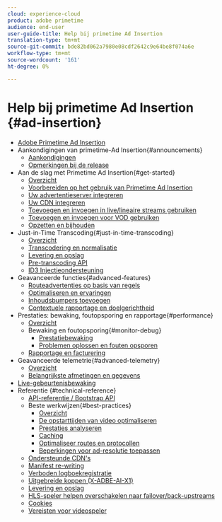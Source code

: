 ```yaml
---
cloud: experience-cloud
product: adobe primetime
audience: end-user
user-guide-title: Help bij primetime Ad Insertion
translation-type: tm+mt
source-git-commit: bde82bd062a7980e08cdf2642c9e64be8f074a6e
workflow-type: tm+mt
source-wordcount: '161'
ht-degree: 0%

---
```



# Help bij primetime Ad Insertion {#ad-insertion}

+ [Adobe Primetime Ad Insertion](home.md)
+ Aankondigingen van primetime-Ad Insertion{#announcements}
   + [Aankondigingen](announcements/overview.md)
   + [Opmerkingen bij de release](/help/release-notes/ptai-21x-release-notes.md)
+ Aan de slag met Primetime Ad Insertion{#get-started}
   + [Overzicht](getting-started/get-started-overview.md)
   + [Voorbereiden op het gebruik van Primetime Ad Insertion](getting-started/setup-ptai.md)
   + [Uw advertentieserver integreren](getting-started/integrate-ad-server.md)
   + [Uw CDN integreren](getting-started/integrate-cdn.md)
   + [Toevoegen en invoegen in live/lineaire streams gebruiken](getting-started/ad-insertion-live-linear-stream.md)
   + [Toevoegen en invoegen voor VOD gebruiken](getting-started/ad-insertion-vod.md)
   + [Opzetten en bijhouden](getting-started/set-up-ad-tracking.md)
+ Just-in-Time Transcoding{#just-in-time-transcoding}
   + [Overzicht](just-in-time-transcoding/jit-transcoding-overview.md)
   + [Transcodering en normalisatie](just-in-time-transcoding/transcoding-and-normalization.md)
   + [Levering en opslag](just-in-time-transcoding/delivery-and-storage.md)
   + [Pre-transcoding API](just-in-time-transcoding/pre-transcoding-api.md)
   + [ID3 Injectieondersteuning](just-in-time-transcoding/id3-injection-support.md)
+ Geavanceerde functies{#advanced-features}
   + [Routeadvertenties op basis van regels](advanced-features/route-ads-based-on-rules.md)
   + [Optimaliseren en ervaringen](advanced-features/optimize-ad-experiences.md)
   + [Inhoudsbumpers toevoegen](advanced-features/add-content-bumpers.md)
   + [Contextuele rapportage en doelgerichtheid](advanced-features/contextual-reporting-and-targeting.md)
+ Prestaties: bewaking, foutopsporing en rapportage{#performance}
   + [Overzicht](performance-monitoring-debugging-reporting/performance-overview.md)
   + Bewaking en foutopsporing{#monitor-debug}
      + [Prestatiebewaking](performance-monitoring-debugging-reporting/performance-monitoring.md)
      + [Problemen oplossen en fouten opsporen](performance-monitoring-debugging-reporting/troubleshoot-and-debug.md)
   + [Rapportage en facturering](performance-monitoring-debugging-reporting/reporting-and-billing.md)
+ Geavanceerde telemetrie{#advanced-telemetry}
   + [Overzicht](advanced-telemetry/advanced-telemetry-overview.md)
   + [Belangrijkste afmetingen en gegevens](advanced-telemetry/key-metrics.md)
+ [Live-gebeurtenisbewaking](live-event-monitoring.md)
+ Referentie {#technical-reference}
   + [API-referentie / Bootstrap API](technical-reference/bootstrap-api.md)
   + Beste werkwijzen{#best-practices}
      + [Overzicht](best-practices/best-practices-overview.md)
      + [De opstarttijden van video optimaliseren](best-practices/optimize-video-startup-time.md)
      + [Prestaties analyseren](best-practices/analyze-performance.md)
      + [Caching](best-practices/caching.md)
      + [Optimaliseer routes en protocollen](best-practices/optimize-routes-protocols.md)
      + [Beperkingen voor ad-resolutie toepassen](best-practices/apply-ad-resolution-constraints.md)
   + [Ondersteunde CDN&#39;s](technical-reference/supported-cdns.md)
   + [Manifest re-writing](technical-reference/manifest-rewriting.md)
   + [Verboden logboekregistratie](performance-monitoring-debugging-reporting/verbose-logging.md)
   + [Uitgebreide koppen (X-ADBE-AI-X1)](performance-monitoring-debugging-reporting/debugging-headers.md)
   + [Levering en opslag](/help/primetime-ad-insertion/just-in-time-transcoding/delivery-and-storage.md)
   + [HLS-speler helpen overschakelen naar failover/back-upstreams](technical-reference/hls-switching-to-failover.md)
   + [Cookies](technical-reference/cookies.md)
   + [Vereisten voor videospeler](technical-reference/video-player-requirements.md)
